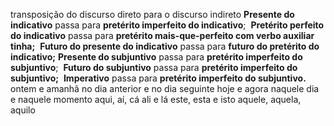 
transposição do discurso direto para o discurso indireto
	**Presente do indicativo** passa para 
		**pretérito imperfeito do indicativo**; 
	**Pretérito perfeito do indicativo** passa para 
		**pretérito mais-que-perfeito com verbo auxiliar tinha;** 
	**Futuro do presente do indicativo** passa para
		**futuro do pretérito do indicativo;**
	**Presente do subjuntivo** passa para 
		**pretérito imperfeito do subjuntivo**; 
	**Futuro do subjuntivo** passa para 
		**pretérito imperfeito do subjuntivo;** 
	**Imperativo** passa para 
		**pretérito imperfeito do subjuntivo.**
	ontem e amanhã
		no dia anterior e no dia seguinte
	hoje e agora
		naquele dia e naquele momento
	aqui, aí, cá
		ali e lá
	este, esta e isto
		 aquele, aquela, aquilo
